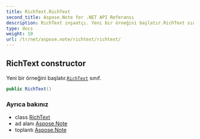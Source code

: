 ```yaml
---
title: RichText.RichText
second_title: Aspose.Note for .NET API Referansı
description: RichText inşaatçı. Yeni bir örneğini başlatır.RichText sınıf.
type: docs
weight: 10
url: /tr/net/aspose.note/richtext/richtext/
---
```

## RichText constructor

Yeni bir örneğini başlatır.[`RichText`](../) sınıf.

```csharp
public RichText()
```

### Ayrıca bakınız

* class [RichText](../)
* ad alanı [Aspose.Note](../../richtext/)
* toplantı [Aspose.Note](../../../)


